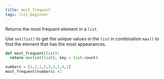 ```yaml
---
title: most_frequent
tags: list,beginner
---
```


Returns the most frequent element in a `list`.

Use `set(list)` to get the unique values in the `list` in combination `max()` to find the element that has the most appearances.

```py
def most_frequent(list):
  return max(set(list), key = list.count)
```

```py
numbers = [1,2,1,2,3,2,1,4,2]
most_frequent(numbers) #2
```